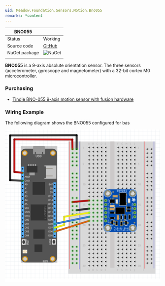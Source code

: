 ```yaml
---
uid: Meadow.Foundation.Sensors.Motion.Bno055
remarks: *content
---
```


| BNO055        |             |
|---------------|-------------|
| Status        | Working     |
| Source code   | [GitHub](https://github.com/WildernessLabs/Meadow.Foundation/tree/master/Source/Meadow.Foundation.Peripherals/Sensors.Motion.Bno055) |
| NuGet package | ![NuGet](https://img.shields.io/nuget/v/Meadow.Foundation.Sensors.Motion.Bno055.svg?label=NuGet) |
| | |

**BNO055** is a 9-axis absolute orientation sensor.  The three sensors (accelerometer, gyroscope and magnetometer) with a 32-bit cortex M0 microcontroller.

### Purchasing
* [Tindie BNO-055 9-axis motion sensor with fusion hardware](https://www.tindie.com/products/onehorse/bno-055-9-axis-motion-sensor-with-hardware-fusion/)

### Wiring Example

The following diagram shows the BNO055 configured for bas

![](../../API_Assets/Meadow.Foundation.Sensors.Motion.Bno055/Bno055_Fritzing.svg)